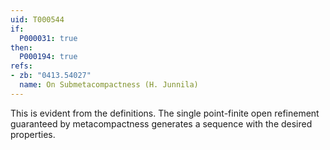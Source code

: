 ```yaml
---
uid: T000544
if:
  P000031: true
then:
  P000194: true
refs:
- zb: "0413.54027"
  name: On Submetacompactness (H. Junnila)
---
```


This is evident from the definitions. The single point-finite open refinement guaranteed by metacompactness generates a sequence with the desired properties.
